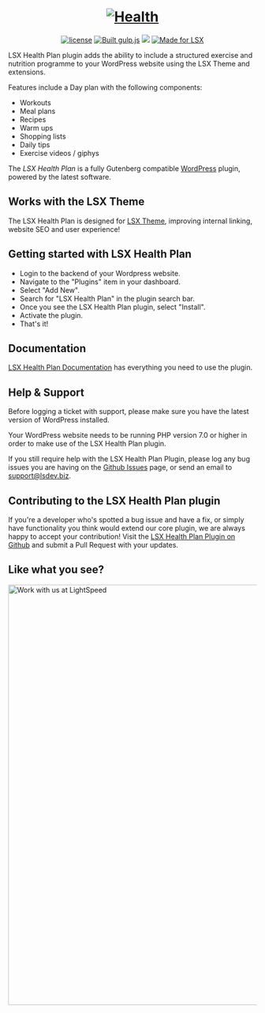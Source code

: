 <h1 align="center"><a href="https://lsx-demo.lsdev.biz/"><img src="https://www.lsdev.biz/wp-content/uploads/2019/05/LSXHLogo.svg" alt="Health"></a></h1>

<p align="center">
  <a href="https://www.gnu.org/licenses/gpl-3.0.en.html"><img src="https://poser.pugx.org/woocommerce/woocommerce/license" alt="license"></a>
  <a href="http://gulpjs.com/"><img src="https://img.shields.io/badge/built%20with-gulp.js-green.svg" alt="Built gulp.js"></a> 
  <img src="https://travis-ci.org/lightspeeddevelopment/lsx-health-plan.svg?branch=master">
  <a href="https://lsx.lsdev.biz/"><img src="https://lsx.lsdev.biz/wp-content/uploads/2019/06/Designed-for-LSX-Theme-blue.png" alt="Made for LSX"></a>
</p>

LSX Health Plan plugin adds the ability to include a structured exercise and nutrition programme to your WordPress website using the LSX Theme and extensions.

Features include a Day plan with the following components:

- Workouts
- Meal plans
- Recipes
- Warm ups
- Shopping lists
- Daily tips
- Exercise videos / giphys

The _LSX Health Plan_ is a fully Gutenberg compatible [WordPress](https://wordpress.org) plugin, powered by the latest software.

## Works with the LSX Theme

The LSX Health Plan is designed for [LSX Theme](https://lsx.lsdev.biz/), improving internal linking, website SEO and user experience!

## Getting started with LSX Health Plan

- Login to the backend of your Wordpress website.
- Navigate to the "Plugins" item in your dashboard.
- Select "Add New".
- Search for "LSX Health Plan" in the plugin search bar.
- Once you see the LSX Health Plan plugin, select "Install".
- Activate the plugin.
- That's it!

## Documentation

[LSX Health Plan Documentation](https://lsx.lsdev.biz/documentation/lsx-health-plan/) has everything you need to use the plugin.

## Help & Support

Before logging a ticket with support, please make sure you have the latest version of WordPress installed.

Your WordPress website needs to be running PHP version 7.0 or higher in order to make use of the LSX Health Plan plugin.

If you still require help with the LSX Health Plan Plugin, please log any bug issues you are having on the [Github Issues](https://github.com/lightspeeddevelopment/lsx-health-plan/issues) page, or send an email to [support@lsdev.biz](mailto:support@lsdev.biz).

## Contributing to the LSX Health Plan plugin

If you're a developer who's spotted a bug issue and have a fix, or simply have functionality you think would extend our core plugin, we are always happy to accept your contribution! Visit the [LSX Health Plan Plugin on Github](https://github.com/lightspeeddevelopment/lsx-health-plan/) and submit a Pull Request with your updates.

## Like what you see?

<a href="https://www.lsdev.biz/contact/"><img src="https://www.lsdev.biz/wp-content/uploads/2020/02/work-with-lightspeed.png" width="850" alt="Work with us at LightSpeed"></a>

